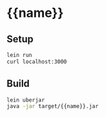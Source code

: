 # {{name}}

## Setup

```sh
lein run
curl localhost:3000
```

## Build

```sh
lein uberjar
java -jar target/{{name}}.jar
```
